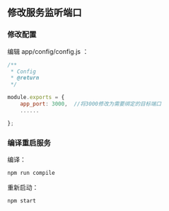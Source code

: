 ## 修改服务监听端口

### 修改配置

编辑 app/config/config.js ：

```js
/**
 * Config
 * @return
 */

module.exports = {
    app_port: 3000,  //将3000修改为需要绑定的目标端口
    ......

};

```

### 编译重启服务

编译：
```bash
npm run compile
```

重新启动：

```bash
npm start
```
